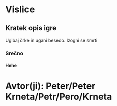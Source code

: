 # Vislice
## Kratek opis igre
Ugibaj črke in ugani besedo.
Izogni se smrti
### Srečno
#### Hehe
# Avtor(ji): Peter/Peter Krneta/Petr/Pero/Krneta 
